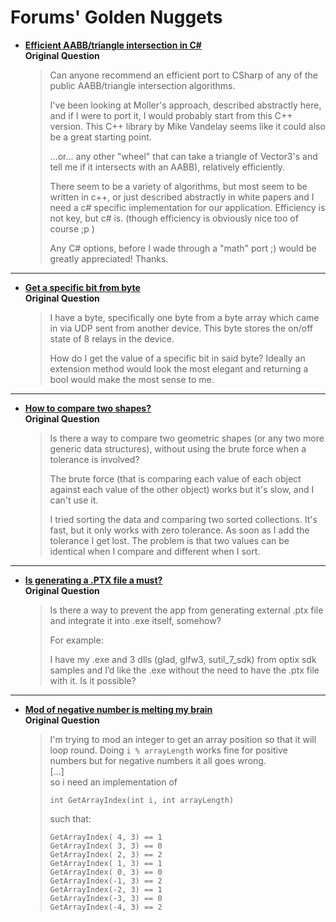 # Forums' Golden Nuggets

* [**Efficient AABB/triangle intersection in C#**](https://stackoverflow.com/a/17503268)  
**Original Question**
  > Can anyone recommend an efficient port to CSharp of any of the public AABB/triangle intersection algorithms.
  >
  > I've been looking at Moller's approach, described abstractly here, and if I were to port it, I would probably start from this C++ version. This C++ library by Mike Vandelay seems like it could also be a great starting point.
  >
  > ...or... any other "wheel" that can take a triangle of Vector3's and tell me if it intersects with an AABB), relatively efficiently.
  >
  > There seem to be a variety of algorithms, but most seem to be written in c++, or just described abstractly in white papers and I need a c# specific implementation for our application. Efficiency is not key, but c# is. (though efficiency is obviously nice too of course ;p )
  >
  > Any C# options, before I wade through a "math" port ;) would be greatly appreciated! Thanks.  
  
 ---
 
* [**Get a specific bit from byte**](https://stackoverflow.com/a/4854257)  
**Original Question**  
  > I have a byte, specifically one byte from a byte array which came in via UDP sent from another device. This byte stores the on/off state of 8 relays in the device.
  >
  > How do I get the value of a specific bit in said byte? Ideally an extension method would look the most elegant and returning a bool would make the most sense to me.

---
* [**How to compare two shapes?**](https://stackoverflow.com/a/22166032)  
**Original Question** 
  > Is there a way to compare two geometric shapes (or any two more generic data structures), without using the brute force when a tolerance is involved?
  > 
  > The brute force (that is comparing each value of each object against each value of the other object) works but it's slow, and I can't use it.
  > 
  > I tried sorting the data and comparing two sorted collections. It's fast, but it only works with zero tolerance. As soon as I add the tolerance I get lost. The problem is that two values can be identical when I compare and different when I sort.

---
* [**Is generating a .PTX file a must?**](https://forums.developer.nvidia.com/t/is-generating-ptx-file-a-must/82662/4)  
**Original Question**  
  > Is there a way to prevent the app from generating external .ptx file and integrate it into .exe itself, somehow?
  >
  > For example:
  > 
  > I have my .exe and 3 dlls (glad, glfw3, sutil_7_sdk) from optix sdk samples and I’d like the .exe without the need to have the .ptx file with it. Is it possible?  
  >
---

* [**Mod of negative number is melting my brain**](https://stackoverflow.com/a/6400477)  
**Original Question**  
  > I'm trying to mod an integer to get an array position so that it will loop round.
  > Doing `i % arrayLength` works fine for positive numbers but for negative numbers it all goes wrong.  
  > [...]  
  > so i need an implementation of    
  > 
  > `int GetArrayIndex(int i, int arrayLength)`  
  >   
  > such that:  
  > 
  >  `GetArrayIndex( 4, 3) == 1`  
  >  `GetArrayIndex( 3, 3) == 0`  
  >  `GetArrayIndex( 2, 3) == 2`  
  >  `GetArrayIndex( 1, 3) == 1`  
  >  `GetArrayIndex( 0, 3) == 0`  
  >  `GetArrayIndex(-1, 3) == 2`  
  >  `GetArrayIndex(-2, 3) == 1`  
  >  `GetArrayIndex(-3, 3) == 0`  
  >  `GetArrayIndex(-4, 3) == 2`  



